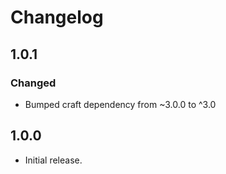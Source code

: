 Changelog
=========
## 1.0.1
### Changed
- Bumped craft dependency from ~3.0.0 to ^3.0

## 1.0.0
- Initial release.
